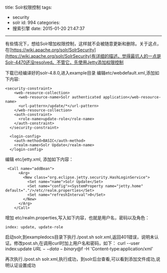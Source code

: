 title: Solr权限控制
tags:
  - security
  - solr
id: 994
categories:
  - 搜索引擎
date: 2015-01-20 21:47:37
---

有些情况下，想给Solr增加权限控制，这样就不会被随意更新和删除。关于这点，在[https://wiki.apache.org/solr/SolrSecurity](https://wiki.apache.org/solr/SolrSecurity)有详细的描述。觉得最坑人的一点是Solr-4470还没resolved。不管它，先使用Jetty添加权限控制

下载已经编译好的solr-4.8.0,进入example目录
编辑etc/webdefault.xml,添加如下内容:
```
<security-constraint>
    <web-resource-collection>
      <web-resource-name>Solr authenticated application</web-resource-name>
      <url-pattern>/update/*</url-pattern>
    </web-resource-collection>
    <auth-constraint>
      <role-name>update-role</role-name>
    </auth-constraint>
  </security-constraint>

  <login-config>
    <auth-method>BASIC</auth-method>
    <realm-name>Solr Update</realm-name>
  </login-config>

```
编辑 etc/jetty.xml, 添加如下内容：
```
 <Call name="addBean">
      <Arg>
        <New class="org.eclipse.jetty.security.HashLoginService">
          <Set name="name">Solr Update</Set>
          <Set name="config"><SystemProperty name="jetty.home" default="."/>/etc/realm.properties</Set>
          <Set name="refreshInterval">0</Set>
        </New>
      </Arg>
    </Call>
```
增加 etc/realm.properties,写入如下内容，也就是用户名，密码以及角色：
```
index: update, update-role
```
启动solr,到exampledocs目录下执行./post.sh solr.xml,返回401错误，说明未认证。修改post.sh,在调用curl时加上用户名和密码，如下：
curl --user index:update $URL --data-binary @$f -H 'Content-type:application/xml'

再次执行./post.sh solr.xml,执行成功，到solr后台查看,可以看到添加文件成功,说明认证设置成功
